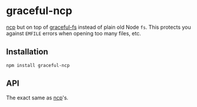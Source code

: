 graceful-ncp
===

[ncp](https://github.com/AvianFlu/ncp) but on top of [graceful-fs](https://github.com/isaacs/node-graceful-fs) instead of plain old Node `fs`. This protects you against `EMFILE` errors when opening too many files, etc.

## Installation

`npm install graceful-ncp`

## API

The exact same as [ncp](https://github.com/AvianFlu/ncp)'s.